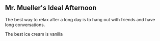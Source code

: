 ## Mr. Mueller's Ideal Afternoon

The best way to relax after a long day is to hang out with friends and have long conversations.

The best ice cream is vanilla